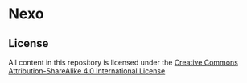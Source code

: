 Nexo
====



## License

All content in this repository is licensed under the [Creative Commons Attribution-ShareAlike 4.0 International License](https://github.com/enspiral/agreements/tree/master/LICENSE.md)
